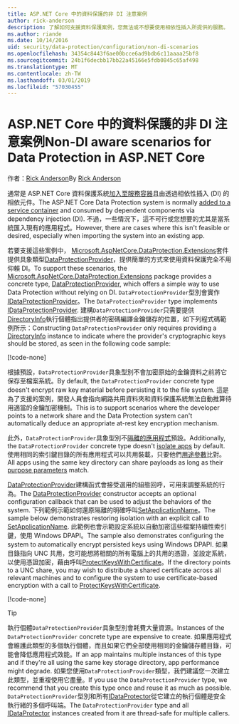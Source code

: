 ```yaml
---
title: ASP.NET Core 中的資料保護的非 DI 注意案例
author: rick-anderson
description: 了解如何支援資料保護案例，您無法或不想要使用相依性插入所提供的服務。
ms.author: riande
ms.date: 10/14/2016
uid: security/data-protection/configuration/non-di-scenarios
ms.openlocfilehash: 34354c8443f6ae00bcce6ad9bdb6c11aaaa25bf8
ms.sourcegitcommit: 24b1f6decbb17bb22a45166e5fdb0845c65af498
ms.translationtype: MT
ms.contentlocale: zh-TW
ms.lasthandoff: 03/01/2019
ms.locfileid: "57030455"
---
```

# <a name="non-di-aware-scenarios-for-data-protection-in-aspnet-core"></a><span data-ttu-id="86c63-103">ASP.NET Core 中的資料保護的非 DI 注意案例</span><span class="sxs-lookup"><span data-stu-id="86c63-103">Non-DI aware scenarios for Data Protection in ASP.NET Core</span></span>

<span data-ttu-id="86c63-104">作者：[Rick Anderson](https://twitter.com/RickAndMSFT)</span><span class="sxs-lookup"><span data-stu-id="86c63-104">By [Rick Anderson](https://twitter.com/RickAndMSFT)</span></span>

<span data-ttu-id="86c63-105">通常是 ASP.NET Core 資料保護系統[加入至服務容器](xref:security/data-protection/consumer-apis/overview)且由透過相依性插入 (DI) 的相依元件。</span><span class="sxs-lookup"><span data-stu-id="86c63-105">The ASP.NET Core Data Protection system is normally [added to a service container](xref:security/data-protection/consumer-apis/overview) and consumed by dependent components via dependency injection (DI).</span></span> <span data-ttu-id="86c63-106">不過，一些情況下，這不可行或您想要的尤其是當系統匯入現有的應用程式。</span><span class="sxs-lookup"><span data-stu-id="86c63-106">However, there are cases where this isn't feasible or desired, especially when importing the system into an existing app.</span></span>

<span data-ttu-id="86c63-107">若要支援這些案例中， [Microsoft.AspNetCore.DataProtection.Extensions](https://www.nuget.org/packages/Microsoft.AspNetCore.DataProtection.Extensions/)套件提供具象類型[DataProtectionProvider](/dotnet/api/Microsoft.AspNetCore.DataProtection.DataProtectionProvider)，提供簡單的方式來使用資料保護完全不用仰賴 DI。</span><span class="sxs-lookup"><span data-stu-id="86c63-107">To support these scenarios, the [Microsoft.AspNetCore.DataProtection.Extensions](https://www.nuget.org/packages/Microsoft.AspNetCore.DataProtection.Extensions/) package provides a concrete type, [DataProtectionProvider](/dotnet/api/Microsoft.AspNetCore.DataProtection.DataProtectionProvider), which offers a simple way to use Data Protection without relying on DI.</span></span> <span data-ttu-id="86c63-108">`DataProtectionProvider`型別會實作[IDataProtectionProvider](/dotnet/api/microsoft.aspnetcore.dataprotection.idataprotectionprovider)。</span><span class="sxs-lookup"><span data-stu-id="86c63-108">The `DataProtectionProvider` type implements [IDataProtectionProvider](/dotnet/api/microsoft.aspnetcore.dataprotection.idataprotectionprovider).</span></span> <span data-ttu-id="86c63-109">建構`DataProtectionProvider`只需要提供[DirectoryInfo](/dotnet/api/system.io.directoryinfo)執行個體指出提供者的密碼編譯金鑰儲存的位置，如下列程式碼範例所示：</span><span class="sxs-lookup"><span data-stu-id="86c63-109">Constructing `DataProtectionProvider` only requires providing a [DirectoryInfo](/dotnet/api/system.io.directoryinfo) instance to indicate where the provider's cryptographic keys should be stored, as seen in the following code sample:</span></span>

[!code-none[](non-di-scenarios/_static/nodisample1.cs)]

<span data-ttu-id="86c63-110">根據預設，`DataProtectionProvider`具象型別不會加密原始的金鑰資料之前將它保存至檔案系統。</span><span class="sxs-lookup"><span data-stu-id="86c63-110">By default, the `DataProtectionProvider` concrete type doesn't encrypt raw key material before persisting it to the file system.</span></span> <span data-ttu-id="86c63-111">這是為了支援的案例，開發人員會指向網路共用資料夾和資料保護系統無法自動推算待用適當的金鑰加密機制。</span><span class="sxs-lookup"><span data-stu-id="86c63-111">This is to support scenarios where the developer points to a network share and the Data Protection system can't automatically deduce an appropriate at-rest key encryption mechanism.</span></span>

<span data-ttu-id="86c63-112">此外，`DataProtectionProvider`具象型別不[隔離的應用程式](xref:security/data-protection/configuration/overview#per-application-isolation)預設。</span><span class="sxs-lookup"><span data-stu-id="86c63-112">Additionally, the `DataProtectionProvider` concrete type doesn't [isolate apps](xref:security/data-protection/configuration/overview#per-application-isolation) by default.</span></span> <span data-ttu-id="86c63-113">使用相同的索引鍵目錄的所有應用程式可以共用裝載，只要他們[用途參數](xref:security/data-protection/consumer-apis/purpose-strings)比對。</span><span class="sxs-lookup"><span data-stu-id="86c63-113">All apps using the same key directory can share payloads as long as their [purpose parameters](xref:security/data-protection/consumer-apis/purpose-strings) match.</span></span>

<span data-ttu-id="86c63-114">[DataProtectionProvider](/dotnet/api/microsoft.aspnetcore.dataprotection.dataprotectionprovider)建構函式會接受選用的組態回呼，可用來調整系統的行為。</span><span class="sxs-lookup"><span data-stu-id="86c63-114">The [DataProtectionProvider](/dotnet/api/microsoft.aspnetcore.dataprotection.dataprotectionprovider) constructor accepts an optional configuration callback that can be used to adjust the behaviors of the system.</span></span> <span data-ttu-id="86c63-115">下列範例示範如何還原隔離的明確呼叫[SetApplicationName](/dotnet/api/microsoft.aspnetcore.dataprotection.dataprotectionbuilderextensions.setapplicationname)。</span><span class="sxs-lookup"><span data-stu-id="86c63-115">The sample below demonstrates restoring isolation with an explicit call to [SetApplicationName](/dotnet/api/microsoft.aspnetcore.dataprotection.dataprotectionbuilderextensions.setapplicationname).</span></span> <span data-ttu-id="86c63-116">此範例也會示範設定系統以自動加密這些檔案持續性索引鍵，使用 Windows DPAPI。</span><span class="sxs-lookup"><span data-stu-id="86c63-116">The sample also demonstrates configuring the system to automatically encrypt persisted keys using Windows DPAPI.</span></span> <span data-ttu-id="86c63-117">如果目錄指向 UNC 共用，您可能想將相關的所有電腦上的共用的憑證，並設定系統，以使用憑證加密，藉由呼叫[ProtectKeysWithCertificate](/dotnet/api/microsoft.aspnetcore.dataprotection.dataprotectionbuilderextensions.protectkeyswithcertificate)。</span><span class="sxs-lookup"><span data-stu-id="86c63-117">If the directory points to a UNC share, you may wish to distribute a shared certificate across all relevant machines and to configure the system to use certificate-based encryption with a call to [ProtectKeysWithCertificate](/dotnet/api/microsoft.aspnetcore.dataprotection.dataprotectionbuilderextensions.protectkeyswithcertificate).</span></span>

[!code-none[](non-di-scenarios/_static/nodisample2.cs)]

> [!TIP]
> <span data-ttu-id="86c63-118">執行個體`DataProtectionProvider`具象型別會耗費大量資源。</span><span class="sxs-lookup"><span data-stu-id="86c63-118">Instances of the `DataProtectionProvider` concrete type are expensive to create.</span></span> <span data-ttu-id="86c63-119">如果應用程式會維護此類型的多個執行個體，而且如果它們全部使用相同的金鑰儲存體目錄，可能會降低應用程式效能。</span><span class="sxs-lookup"><span data-stu-id="86c63-119">If an app maintains multiple instances of this type and if they're all using the same key storage directory, app performance might degrade.</span></span> <span data-ttu-id="86c63-120">如果您使用`DataProtectionProvider`類型，我們建議您一次建立此類型，並重複使用它盡量。</span><span class="sxs-lookup"><span data-stu-id="86c63-120">If you use the `DataProtectionProvider` type, we recommend that you create this type once and reuse it as much as possible.</span></span> <span data-ttu-id="86c63-121">`DataProtectionProvider`型別和所有[IDataProtector](/dotnet/api/microsoft.aspnetcore.dataprotection.idataprotector)從它建立的執行個體是安全執行緒的多個呼叫端。</span><span class="sxs-lookup"><span data-stu-id="86c63-121">The `DataProtectionProvider` type and all [IDataProtector](/dotnet/api/microsoft.aspnetcore.dataprotection.idataprotector) instances created from it are thread-safe for multiple callers.</span></span>
